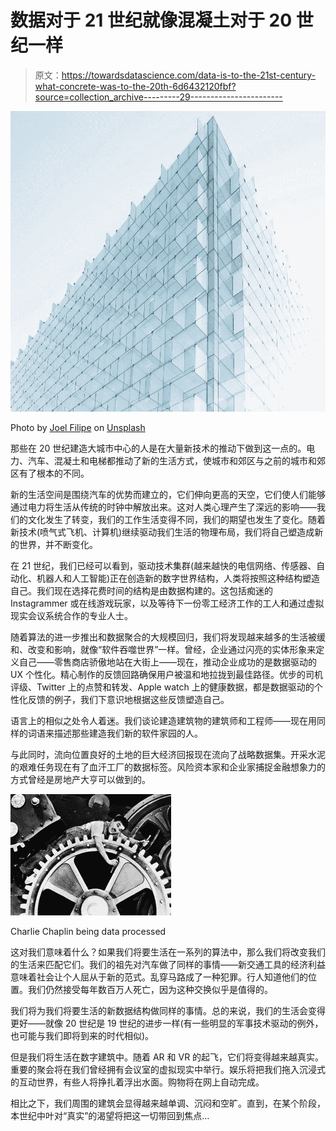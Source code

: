 # 数据对于 21 世纪就像混凝土对于 20 世纪一样

> 原文：<https://towardsdatascience.com/data-is-to-the-21st-century-what-concrete-was-to-the-20th-6d6432120fbf?source=collection_archive---------29----------------------->

![](img/7be018a920a70aef975052f60e01c007.png)

Photo by [Joel Filipe](https://unsplash.com/photos/jU9VAZDGMzs?utm_source=unsplash&utm_medium=referral&utm_content=creditCopyText) on [Unsplash](https://unsplash.com/search/photos/building?utm_source=unsplash&utm_medium=referral&utm_content=creditCopyText)

那些在 20 世纪建造大城市中心的人是在大量新技术的推动下做到这一点的。电力、汽车、混凝土和电梯都推动了新的生活方式，使城市和郊区与之前的城市和郊区有了根本的不同。

新的生活空间是围绕汽车的优势而建立的，它们伸向更高的天空，它们使人们能够通过电力将生活从传统的时钟中解放出来。这对人类心理产生了深远的影响——我们的文化发生了转变，我们的工作生活变得不同，我们的期望也发生了变化。随着新技术(喷气式飞机、计算机)继续驱动我们生活的物理布局，我们将自己塑造成新的世界，并不断变化。

在 21 世纪，我们已经可以看到，驱动技术集群(越来越快的电信网络、传感器、自动化、机器人和人工智能)正在创造新的数字世界结构，人类将按照这种结构塑造自己。我们现在选择花费时间的结构是由数据构建的。这包括痴迷的 Instagrammer 或在线游戏玩家，以及等待下一份零工经济工作的工人和通过虚拟现实会议系统合作的专业人士。

随着算法的进一步推出和数据聚合的大规模回归，我们将发现越来越多的生活被缓和、改变和影响，就像“软件吞噬世界”一样。曾经，企业通过闪亮的实体形象来定义自己——零售商店骄傲地站在大街上——现在，推动企业成功的是数据驱动的 UX 个性化。精心制作的反馈回路确保用户被温和地拉拢到最佳路径。优步的司机评级、Twitter 上的点赞和转发、Apple watch 上的健康数据，都是数据驱动的个性化反馈的例子，我们下意识地根据这些反馈塑造自己。

语言上的相似之处令人着迷。我们谈论建造建筑物的建筑师和工程师——现在用同样的词语来描述那些建造我们新的软件家园的人。

与此同时，流向位置良好的土地的巨大经济回报现在流向了战略数据集。开采水泥的艰难任务现在有了血汗工厂的数据标签。风险资本家和企业家捕捉金融想象力的方式曾经是房地产大亨可以做到的。

![](img/604859134d3e2a443ee8cda474a9a565.png)

Charlie Chaplin being data processed

这对我们意味着什么？如果我们将要生活在一系列的算法中，那么我们将改变我们的生活来匹配它们。我们的祖先对汽车做了同样的事情——新交通工具的经济利益意味着社会让个人屈从于新的范式。乱穿马路成了一种犯罪。行人知道他们的位置。我们仍然接受每年数百万人死亡，因为这种交换似乎是值得的。

我们将为我们将要生活的新数据结构做同样的事情。总的来说，我们的生活会变得更好——就像 20 世纪是 19 世纪的进步一样(有一些明显的军事技术驱动的例外，也可能与我们即将到来的时代相似)。

但是我们将生活在数字建筑中。随着 AR 和 VR 的起飞，它们将变得越来越真实。重要的聚会将在我们曾经拥有会议室的虚拟现实中举行。娱乐将把我们拖入沉浸式的互动世界，有些人将挣扎着浮出水面。购物将在网上自动完成。

相比之下，我们周围的建筑会显得越来越单调、沉闷和空旷。直到，在某个阶段，本世纪中叶对“真实”的渴望将把这一切带回到焦点…